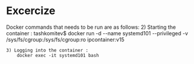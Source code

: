 # Excercize
Docker commands that needs to be run are as follows: 
	2) Starting the container :
		tashkomitev$ docker run -d --name systemd101 --privileged -v /sys/fs/cgroup:/sys/fs/cgroup:ro ipcontainer:v15
	
	3) Logging into the container :
		docker exec -it systemd101 bash